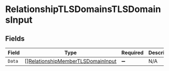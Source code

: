 # RelationshipTLSDomainsTLSDomainsInput


## Fields

| Field                                                                                         | Type                                                                                          | Required                                                                                      | Description                                                                                   |
| --------------------------------------------------------------------------------------------- | --------------------------------------------------------------------------------------------- | --------------------------------------------------------------------------------------------- | --------------------------------------------------------------------------------------------- |
| `Data`                                                                                        | [][RelationshipMemberTLSDomainInput](../../models/shared/relationshipmembertlsdomaininput.md) | :heavy_minus_sign:                                                                            | N/A                                                                                           |